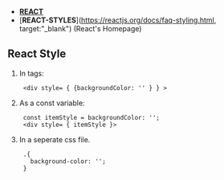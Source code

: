 * [**REACT**](react.md)
* [**REACT-STYLES**](https://reactjs.org/docs/faq-styling.html, target:"_blank") (React's Homepage)


## React Style


1. In tags: 

        <div style= { {backgroundColor: '' } } >
        
        
2. As a const variable:

        const itemStyle = backgroundColor: '';
        <div style= { itemStyle }>

3. In a seperate css file.

        .{
          background-color: '';
        }
        
        
